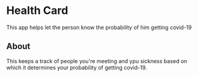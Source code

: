 # Health Card
This app helps let the person know the probability of him getting covid-19

## About
This keeps a track of people you're meeting and ypu sickness based on which it determines your probability of getting covid-19.
